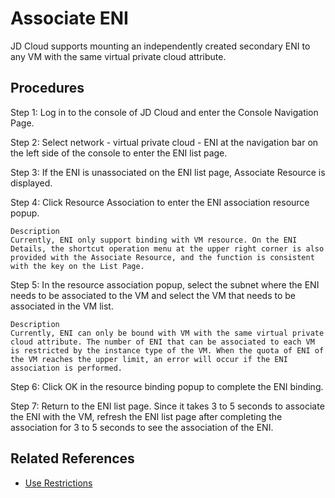 # Associate ENI

JD Cloud supports mounting an independently created secondary ENI to any VM with the same virtual private cloud attribute.

## Procedures

Step 1: Log in to the console of JD Cloud and enter the Console Navigation Page.

Step 2: Select network - virtual private cloud - ENI at the navigation bar on the left side of the console to enter the ENI list page.

Step 3: If the ENI is unassociated on the ENI list page, Associate Resource is displayed.

Step 4: Click Resource Association to enter the ENI association resource popup.

	Description
	Currently, ENI only support binding with VM resource. On the ENI Details, the shortcut operation menu at the upper right corner is also provided with the Associate Resource, and the function is consistent with the key on the List Page.

Step 5: In the resource association popup, select the subnet where the ENI needs to be associated to the VM and select the VM that needs to be associated in the VM list.

	Description
	Currently, ENI can only be bound with VM with the same virtual private cloud attribute. The number of ENI that can be associated to each VM is restricted by the instance type of the VM. When the quota of ENI of the VM reaches the upper limit, an error will occur if the ENI association is performed.

Step 6: Click OK in the resource binding popup to complete the ENI binding.

Step 7: Return to the ENI list page. Since it takes 3 to 5 seconds to associate the ENI with the VM, refresh the ENI list page after completing the association for 3 to 5 seconds to see the association of the ENI.

## Related References

- [Use Restrictions](../../Introduction/Restrictions.md)
